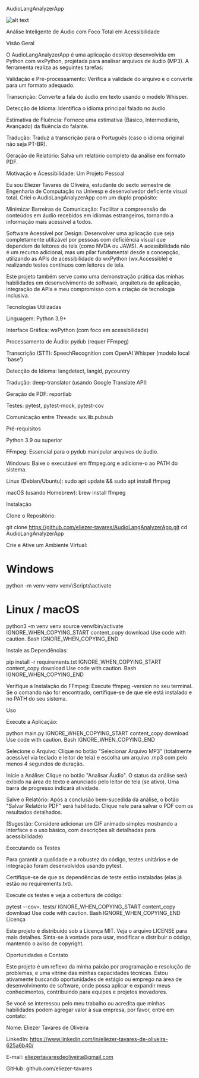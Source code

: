 AudioLangAnalyzerApp

![alt text](https://img.shields.io/badge/License-MIT-blue.svg)

Análise Inteligente de Áudio com Foco Total em Acessibilidade

Visão Geral

O AudioLangAnalyzerApp é uma aplicação desktop desenvolvida em Python com wxPython, projetada para analisar arquivos de áudio (MP3). A ferramenta realiza as seguintes tarefas:

Validação e Pré-processamento: Verifica a validade do arquivo e o converte para um formato adequado.

Transcrição: Converte a fala do áudio em texto usando o modelo Whisper.

Detecção de Idioma: Identifica o idioma principal falado no áudio.

Estimativa de Fluência: Fornece uma estimativa (Básico, Intermediário, Avançado) da fluência do falante.

Tradução: Traduz a transcrição para o Português (caso o idioma original não seja PT-BR).

Geração de Relatório: Salva um relatório completo da análise em formato PDF.

Motivação e Acessibilidade: Um Projeto Pessoal

Eu sou Eliezer Tavares de Oliveira, estudante do sexto semestre de Engenharia de Computação na Univesp e desenvolvedor deficiente visual total. Criei o AudioLangAnalyzerApp com um duplo propósito:

Minimizar Barreiras de Comunicação: Facilitar a compreensão de conteúdos em áudio recebidos em idiomas estrangeiros, tornando a informação mais acessível a todos.

Software Acessível por Design: Desenvolver uma aplicação que seja completamente utilizável por pessoas com deficiência visual que dependem de leitores de tela (como NVDA ou JAWS). A acessibilidade não é um recurso adicional, mas um pilar fundamental desde a concepção, utilizando as APIs de acessibilidade do wxPython (wx.Accessible) e realizando testes contínuos com leitores de tela.

Este projeto também serve como uma demonstração prática das minhas habilidades em desenvolvimento de software, arquitetura de aplicação, integração de APIs e meu compromisso com a criação de tecnologia inclusiva.

Tecnologias Utilizadas

Linguagem: Python 3.9+

Interface Gráfica: wxPython (com foco em acessibilidade)

Processamento de Áudio: pydub (requer FFmpeg)

Transcrição (STT): SpeechRecognition com OpenAI Whisper (modelo local 'base')

Detecção de Idioma: langdetect, langid, pycountry

Tradução: deep-translator (usando Google Translate API)

Geração de PDF: reportlab

Testes: pytest, pytest-mock, pytest-cov

Comunicação entre Threads: wx.lib.pubsub

Pré-requisitos

Python 3.9 ou superior

FFmpeg: Essencial para o pydub manipular arquivos de áudio.

Windows: Baixe o executável em ffmpeg.org e adicione-o ao PATH do sistema.

Linux (Debian/Ubuntu): sudo apt update && sudo apt install ffmpeg

macOS (usando Homebrew): brew install ffmpeg

Instalação

Clone o Repositório:

git clone https://github.com/eliezer-tavares/AudioLangAnalyzerApp.git
cd AudioLangAnalyzerApp


Crie e Ative um Ambiente Virtual:

# Windows
python -m venv venv
venv\Scripts\activate

# Linux / macOS
python3 -m venv venv
source venv/bin/activate
IGNORE_WHEN_COPYING_START
content_copy
download
Use code with caution.
Bash
IGNORE_WHEN_COPYING_END

Instale as Dependências:

pip install -r requirements.txt
IGNORE_WHEN_COPYING_START
content_copy
download
Use code with caution.
Bash
IGNORE_WHEN_COPYING_END

Verifique a Instalação do FFmpeg:
Execute ffmpeg -version no seu terminal. Se o comando não for encontrado, certifique-se de que ele está instalado e no PATH do seu sistema.

Uso

Execute a Aplicação:

python main.py
IGNORE_WHEN_COPYING_START
content_copy
download
Use code with caution.
Bash
IGNORE_WHEN_COPYING_END

Selecione o Arquivo: Clique no botão "Selecionar Arquivo MP3" (totalmente acessível via teclado e leitor de tela) e escolha um arquivo .mp3 com pelo menos 4 segundos de duração.

Inicie a Análise: Clique no botão "Analisar Áudio". O status da análise será exibido na área de texto e anunciado pelo leitor de tela (se ativo). Uma barra de progresso indicará atividade.

Salve o Relatório: Após a conclusão bem-sucedida da análise, o botão "Salvar Relatório PDF" será habilitado. Clique nele para salvar o PDF com os resultados detalhados.

(Sugestão: Considere adicionar um GIF animado simples mostrando a interface e o uso básico, com descrições alt detalhadas para acessibilidade)

Executando os Testes

Para garantir a qualidade e a robustez do código, testes unitários e de integração foram desenvolvidos usando pytest.

Certifique-se de que as dependências de teste estão instaladas (elas já estão no requirements.txt).

Execute os testes e veja a cobertura de código:

pytest --cov=. tests/
IGNORE_WHEN_COPYING_START
content_copy
download
Use code with caution.
Bash
IGNORE_WHEN_COPYING_END
Licença

Este projeto é distribuído sob a Licença MIT. Veja o arquivo LICENSE para mais detalhes. Sinta-se à vontade para usar, modificar e distribuir o código, mantendo o aviso de copyright.

Oportunidades e Contato

Este projeto é um reflexo da minha paixão por programação e resolução de problemas, e uma vitrine das minhas capacidades técnicas. Estou ativamente buscando oportunidades de estágio ou emprego na área de desenvolvimento de software, onde possa aplicar e expandir meus conhecimentos, contribuindo para equipes e projetos inovadores.

Se você se interessou pelo meu trabalho ou acredita que minhas habilidades podem agregar valor à sua empresa, por favor, entre em contato:

Nome: Eliezer Tavares de Oliveira

LinkedIn: https://www.linkedin.com/in/eliezer-tavares-de-oliveira-625a6b40/

E-mail: eliezertavaresdeoliveira@gmail.com

GitHub: github.com/eliezer-tavares
